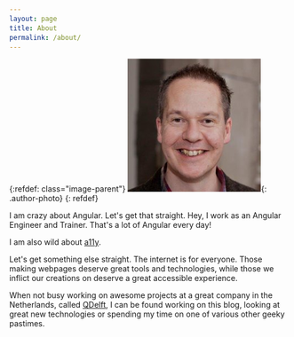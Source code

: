 ```yaml
---
layout: page
title: About
permalink: /about/
---
```

{:refdef: class="image-parent"}
![Author Photo](/css/images/avatar.jpg "Author Photo"){: .author-photo}
{: refdef}

I am crazy about Angular. Let's get that straight. Hey, I work as an Angular Engineer and Trainer. That's a lot of Angular
every day!

I am also wild about <a href="https://en.wikipedia.org/wiki/Accessibility" target="_blank">a11y</a>.

Let's get something else straight. The internet is for everyone. Those making webpages deserve great tools and technologies, 
while those we inflict our creations on deserve a great accessible experience.

When not busy working on awesome projects at a great company in the Netherlands, called <a href="http://www.qdelft.nl" target="_blank">QDelft</a>, 
I can be found working on this blog, looking at great new technologies or spending my time on one of various other geeky pastimes.
